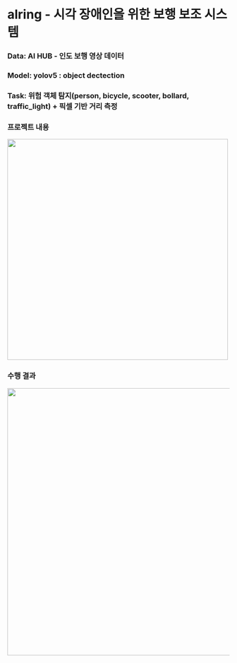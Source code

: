 # alring - 시각 장애인을 위한 보행 보조 시스템

### Data: AI HUB - 인도 보행 영상 데이터

### Model: yolov5 : object dectection 

### Task: 위험 객체 탐지(person, bicycle, scooter, bollard, traffic_light) + 픽셀 기반 거리 측정 

### 프로젝트 내용
<img width="500" src="[https://github.com/3n952/alring_project/assets/107621083/ed233f50-f0f6-4dbc-a9c7-5ef2cb03f44c">

### 수행 결과
<img width="605" src="https://github.com/3n952/alring_project/assets/107621083/ed233f50-f0f6-4dbc-a9c7-5ef2cb03f44c">


